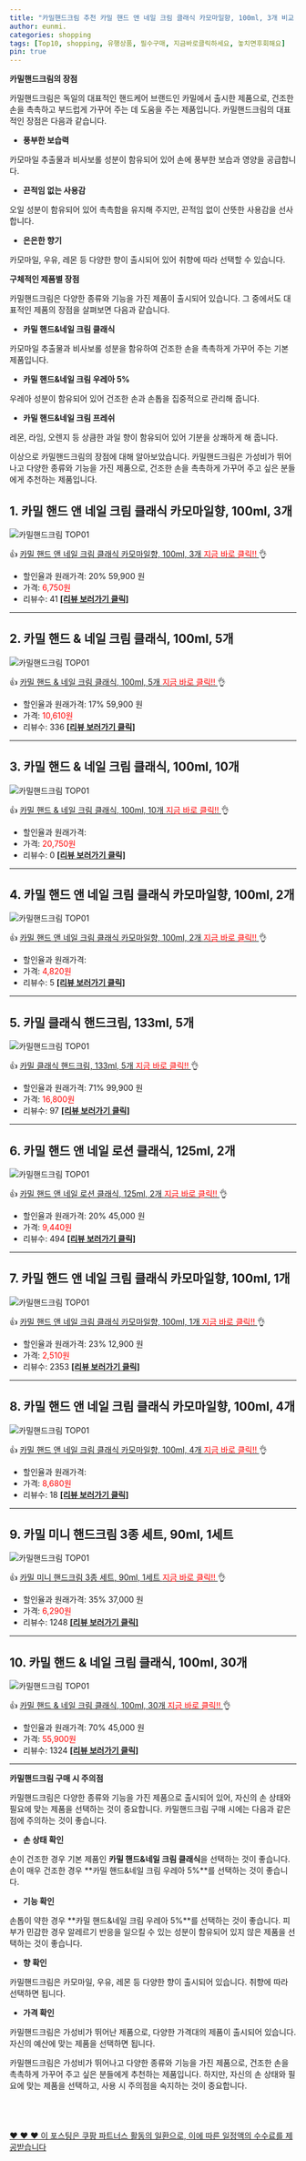 ```yaml
---
title: "카밀핸드크림 추천 카밀 핸드 앤 네일 크림 클래식 카모마일향, 100ml, 3개 비교 장점 추천"
author: eunmi.
categories: shopping
tags: [Top10, shopping, 유행상품, 필수구매, 지금바로클릭하세요, 놓치면후회해요]
pin: true
---
```

**카밀핸드크림의 장점**

카밀핸드크림은 독일의 대표적인 핸드케어 브랜드인 카밀에서 출시한 제품으로, 건조한 손을 촉촉하고 부드럽게 가꾸어 주는 데 도움을 주는 제품입니다. 카밀핸드크림의 대표적인 장점은 다음과 같습니다.

* **풍부한 보습력**

카모마일 추출물과 비사보롤 성분이 함유되어 있어 손에 풍부한 보습과 영양을 공급합니다.

* **끈적임 없는 사용감**

오일 성분이 함유되어 있어 촉촉함을 유지해 주지만, 끈적임 없이 산뜻한 사용감을 선사합니다.

* **은은한 향기**

카모마일, 우유, 레몬 등 다양한 향이 출시되어 있어 취향에 따라 선택할 수 있습니다.

**구체적인 제품별 장점**

카밀핸드크림은 다양한 종류와 기능을 가진 제품이 출시되어 있습니다. 그 중에서도 대표적인 제품의 장점을 살펴보면 다음과 같습니다.

* **카밀 핸드&네일 크림 클래식**

카모마일 추출물과 비사보롤 성분을 함유하여 건조한 손을 촉촉하게 가꾸어 주는 기본 제품입니다.

* **카밀 핸드&네일 크림 우레아 5%**

우레아 성분이 함유되어 있어 건조한 손과 손톱을 집중적으로 관리해 줍니다.

* **카밀 핸드&네일 크림 프레쉬**

레몬, 라임, 오렌지 등 상큼한 과일 향이 함유되어 있어 기분을 상쾌하게 해 줍니다.

이상으로 카밀핸드크림의 장점에 대해 알아보았습니다. 카밀핸드크림은 가성비가 뛰어나고 다양한 종류와 기능을 가진 제품으로, 건조한 손을 촉촉하게 가꾸어 주고 싶은 분들에게 추천하는 제품입니다.

   

## 1. 카밀 핸드 앤 네일 크림 클래식 카모마일향, 100ml, 3개

![카밀핸드크림 TOP01](https://thumbnail8.coupangcdn.com/thumbnails/remote/230x230ex/image/retail/images/1674391622172508-821c41ba-7806-48b6-b5a9-b80cada8aa49.jpg)


👍 [카밀 핸드 앤 네일 크림 클래식 카모마일향, 100ml, 3개 <font color=red> 지금 바로 클릭!! </font> ](https://link.coupang.com/re/AFFSDP?lptag=AF3617701&subid=GithubCoopas&pageKey=6581209208&traceid=V0-153&itemId=12288932420&vendorItemId=85072867800) 👌 


- 할인율과 원래가격: 20%  59,900   원
- 가격: <span style='color:red'>6,750원</span>
- 리뷰수: 41  [**[리뷰 보러가기 클릭]**](https://link.coupang.com/re/AFFSDP?lptag=AF3617701&subid=GithubCoopas&pageKey=6581209208&traceid=V0-153&itemId=12288932420&vendorItemId=85072867800)

---


   

## 2. 카밀 핸드 & 네일 크림 클래식, 100ml, 5개

![카밀핸드크림 TOP01](https://thumbnail8.coupangcdn.com/thumbnails/remote/230x230ex/image/retail/images/7371121144163373-83a67921-3428-4600-91f3-d2c2ebb0425c.jpg)


👍 [카밀 핸드 & 네일 크림 클래식, 100ml, 5개 <font color=red> 지금 바로 클릭!! </font> ](https://link.coupang.com/re/AFFSDP?lptag=AF3617701&subid=GithubCoopas&pageKey=6581209208&traceid=V0-153&itemId=6663200048&vendorItemId=84656635113) 👌 


- 할인율과 원래가격: 17%  59,900   원
- 가격: <span style='color:red'>10,610원</span>
- 리뷰수: 336  [**[리뷰 보러가기 클릭]**](https://link.coupang.com/re/AFFSDP?lptag=AF3617701&subid=GithubCoopas&pageKey=6581209208&traceid=V0-153&itemId=6663200048&vendorItemId=84656635113)

---


   

## 3. 카밀 핸드 & 네일 크림 클래식, 100ml, 10개

![카밀핸드크림 TOP01](https://thumbnail7.coupangcdn.com/thumbnails/remote/230x230ex/image/retail/images/1672491399260385-8fdfd140-4764-4e3f-92f1-b13ad6174a71.jpg)


👍 [카밀 핸드 & 네일 크림 클래식, 100ml, 10개 <font color=red> 지금 바로 클릭!! </font> ](https://link.coupang.com/re/AFFSDP?lptag=AF3617701&subid=GithubCoopas&pageKey=6581209208&traceid=V0-153&itemId=17910185207&vendorItemId=85072872119) 👌 


- 할인율과 원래가격: 
- 가격: <span style='color:red'>20,750원</span>
- 리뷰수: 0  [**[리뷰 보러가기 클릭]**](https://link.coupang.com/re/AFFSDP?lptag=AF3617701&subid=GithubCoopas&pageKey=6581209208&traceid=V0-153&itemId=17910185207&vendorItemId=85072872119)

---


   

## 4. 카밀 핸드 앤 네일 크림 클래식 카모마일향, 100ml, 2개

![카밀핸드크림 TOP01](https://thumbnail7.coupangcdn.com/thumbnails/remote/230x230ex/image/retail/images/c5d21e8d-639c-48f8-a99c-2ffbf4093ea37275550499830661017.png)


👍 [카밀 핸드 앤 네일 크림 클래식 카모마일향, 100ml, 2개 <font color=red> 지금 바로 클릭!! </font> ](https://link.coupang.com/re/AFFSDP?lptag=AF3617701&subid=GithubCoopas&pageKey=6581209208&traceid=V0-153&itemId=18173836603&vendorItemId=85323093045) 👌 


- 할인율과 원래가격: 
- 가격: <span style='color:red'>4,820원</span>
- 리뷰수: 5  [**[리뷰 보러가기 클릭]**](https://link.coupang.com/re/AFFSDP?lptag=AF3617701&subid=GithubCoopas&pageKey=6581209208&traceid=V0-153&itemId=18173836603&vendorItemId=85323093045)

---


   

## 5. 카밀 클래식 핸드크림, 133ml, 5개

![카밀핸드크림 TOP01](https://thumbnail9.coupangcdn.com/thumbnails/remote/230x230ex/image/vendor_inventory/6a5d/441bc016c778e661972bb83fd2d514f1a22f836c30e435ec760ec38ca1e3.jpg)


👍 [카밀 클래식 핸드크림, 133ml, 5개 <font color=red> 지금 바로 클릭!! </font> ](https://link.coupang.com/re/AFFSDP?lptag=AF3617701&subid=GithubCoopas&pageKey=6581209208&traceid=V0-153&itemId=12485181931&vendorItemId=87085966104) 👌 


- 할인율과 원래가격: 71%  99,900   원
- 가격: <span style='color:red'>16,800원</span>
- 리뷰수: 97  [**[리뷰 보러가기 클릭]**](https://link.coupang.com/re/AFFSDP?lptag=AF3617701&subid=GithubCoopas&pageKey=6581209208&traceid=V0-153&itemId=12485181931&vendorItemId=87085966104)

---


   

## 6. 카밀 핸드 앤 네일 로션 클래식, 125ml, 2개

![카밀핸드크림 TOP01](https://thumbnail8.coupangcdn.com/thumbnails/remote/230x230ex/image/retail/images/198962233546633-7055beff-4afe-46ee-bcd3-3921fd8d83de.jpg)


👍 [카밀 핸드 앤 네일 로션 클래식, 125ml, 2개 <font color=red> 지금 바로 클릭!! </font> ](https://link.coupang.com/re/AFFSDP?lptag=AF3617701&subid=GithubCoopas&pageKey=6643592343&traceid=V0-153&itemId=16370586530&vendorItemId=85007370740) 👌 


- 할인율과 원래가격: 20%  45,000   원
- 가격: <span style='color:red'>9,440원</span>
- 리뷰수: 494  [**[리뷰 보러가기 클릭]**](https://link.coupang.com/re/AFFSDP?lptag=AF3617701&subid=GithubCoopas&pageKey=6643592343&traceid=V0-153&itemId=16370586530&vendorItemId=85007370740)

---


   

## 7. 카밀 핸드 앤 네일 크림 클래식 카모마일향, 100ml, 1개

![카밀핸드크림 TOP01](https://thumbnail6.coupangcdn.com/thumbnails/remote/230x230ex/image/retail/images/1825250363470278-9252fe67-cb17-41dc-b52d-1a722387b744.jpg)


👍 [카밀 핸드 앤 네일 크림 클래식 카모마일향, 100ml, 1개 <font color=red> 지금 바로 클릭!! </font> ](https://link.coupang.com/re/AFFSDP?lptag=AF3617701&subid=GithubCoopas&pageKey=6581209208&traceid=V0-153&itemId=12288952858&vendorItemId=83045014806) 👌 


- 할인율과 원래가격: 23%  12,900   원
- 가격: <span style='color:red'>2,510원</span>
- 리뷰수: 2353  [**[리뷰 보러가기 클릭]**](https://link.coupang.com/re/AFFSDP?lptag=AF3617701&subid=GithubCoopas&pageKey=6581209208&traceid=V0-153&itemId=12288952858&vendorItemId=83045014806)

---


   

## 8. 카밀 핸드 앤 네일 크림 클래식 카모마일향, 100ml, 4개

![카밀핸드크림 TOP01](https://thumbnail6.coupangcdn.com/thumbnails/remote/230x230ex/image/retail/images/a6bfd670-13eb-4258-ba3e-c91208e522e14755257674605697102.png)


👍 [카밀 핸드 앤 네일 크림 클래식 카모마일향, 100ml, 4개 <font color=red> 지금 바로 클릭!! </font> ](https://link.coupang.com/re/AFFSDP?lptag=AF3617701&subid=GithubCoopas&pageKey=6581209208&traceid=V0-153&itemId=18173835876&vendorItemId=85323092528) 👌 


- 할인율과 원래가격: 
- 가격: <span style='color:red'>8,680원</span>
- 리뷰수: 18  [**[리뷰 보러가기 클릭]**](https://link.coupang.com/re/AFFSDP?lptag=AF3617701&subid=GithubCoopas&pageKey=6581209208&traceid=V0-153&itemId=18173835876&vendorItemId=85323092528)

---


   

## 9. 카밀 미니 핸드크림 3종 세트, 90ml, 1세트

![카밀핸드크림 TOP01](https://thumbnail9.coupangcdn.com/thumbnails/remote/230x230ex/image/retail/images/2001810529815876-22e7c303-c948-4ade-a650-44451e3024e5.jpg)


👍 [카밀 미니 핸드크림 3종 세트, 90ml, 1세트 <font color=red> 지금 바로 클릭!! </font> ](https://link.coupang.com/re/AFFSDP?lptag=AF3617701&subid=GithubCoopas&pageKey=99656680&traceid=V0-153&itemId=304803335&vendorItemId=3751569153) 👌 


- 할인율과 원래가격: 35%  37,000   원
- 가격: <span style='color:red'>6,290원</span>
- 리뷰수: 1248  [**[리뷰 보러가기 클릭]**](https://link.coupang.com/re/AFFSDP?lptag=AF3617701&subid=GithubCoopas&pageKey=99656680&traceid=V0-153&itemId=304803335&vendorItemId=3751569153)

---


   

## 10. 카밀 핸드 & 네일 크림 클래식, 100ml, 30개

![카밀핸드크림 TOP01](https://thumbnail7.coupangcdn.com/thumbnails/remote/230x230ex/image/vendor_inventory/958e/6d8685fd41711d9fc576896cb5a51b23cdaff7e763e326d6198bd5171b0b.JPG)


👍 [카밀 핸드 & 네일 크림 클래식, 100ml, 30개 <font color=red> 지금 바로 클릭!! </font> ](https://link.coupang.com/re/AFFSDP?lptag=AF3617701&subid=GithubCoopas&pageKey=2227624920&traceid=V0-153&itemId=18122948333&vendorItemId=85274007049) 👌 


- 할인율과 원래가격: 70%  45,000   원
- 가격: <span style='color:red'>55,900원</span>
- 리뷰수: 1324  [**[리뷰 보러가기 클릭]**](https://link.coupang.com/re/AFFSDP?lptag=AF3617701&subid=GithubCoopas&pageKey=2227624920&traceid=V0-153&itemId=18122948333&vendorItemId=85274007049)

---
**카밀핸드크림 구매 시 주의점**

카밀핸드크림은 다양한 종류와 기능을 가진 제품으로 출시되어 있어, 자신의 손 상태와 필요에 맞는 제품을 선택하는 것이 중요합니다. 카밀핸드크림 구매 시에는 다음과 같은 점에 주의하는 것이 좋습니다.

* **손 상태 확인**

손이 건조한 경우 기본 제품인 **카밀 핸드&네일 크림 클래식**을 선택하는 것이 좋습니다. 손이 매우 건조한 경우 **카밀 핸드&네일 크림 우레아 5%**를 선택하는 것이 좋습니다.

* **기능 확인**

손톱이 약한 경우 **카밀 핸드&네일 크림 우레아 5%**를 선택하는 것이 좋습니다. 피부가 민감한 경우 알레르기 반응을 일으킬 수 있는 성분이 함유되어 있지 않은 제품을 선택하는 것이 좋습니다.

* **향 확인**

카밀핸드크림은 카모마일, 우유, 레몬 등 다양한 향이 출시되어 있습니다. 취향에 따라 선택하면 됩니다.

* **가격 확인**

카밀핸드크림은 가성비가 뛰어난 제품으로, 다양한 가격대의 제품이 출시되어 있습니다. 자신의 예산에 맞는 제품을 선택하면 됩니다.

카밀핸드크림은 가성비가 뛰어나고 다양한 종류와 기능을 가진 제품으로, 건조한 손을 촉촉하게 가꾸어 주고 싶은 분들에게 추천하는 제품입니다. 하지만, 자신의 손 상태와 필요에 맞는 제품을 선택하고, 사용 시 주의점을 숙지하는 것이 중요합니다.<br><br><br><br><br> [ ❤ ❤ ❤ 이 포스팅은 쿠팡 파트너스 활동의 일환으로, 이에 따른 일정액의 수수료를 제공받습니다](https://link.coupang.com/a/bcEFyh)